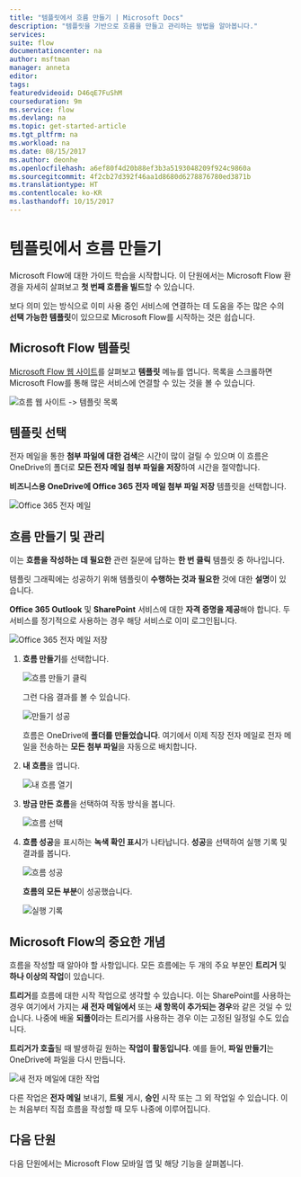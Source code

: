 ```yaml
---
title: "템플릿에서 흐름 만들기 | Microsoft Docs"
description: "템플릿을 기반으로 흐름을 만들고 관리하는 방법을 알아봅니다."
services: 
suite: flow
documentationcenter: na
author: msftman
manager: anneta
editor: 
tags: 
featuredvideoid: D46qE7FuShM
courseduration: 9m
ms.service: flow
ms.devlang: na
ms.topic: get-started-article
ms.tgt_pltfrm: na
ms.workload: na
ms.date: 08/15/2017
ms.author: deonhe
ms.openlocfilehash: a6ef80f4d20b88ef3b3a5193048209f924c9860a
ms.sourcegitcommit: 4f2cb27d392f46aa1d8680d6278876780ed3871b
ms.translationtype: HT
ms.contentlocale: ko-KR
ms.lasthandoff: 10/15/2017
---
```

# <a name="create-a-flow-from-a-template"></a>템플릿에서 흐름 만들기
Microsoft Flow에 대한 가이드 학습을 시작합니다. 이 단원에서는 Microsoft Flow 환경을 자세히 살펴보고 **첫 번째 흐름을 빌드**할 수 있습니다.

보다 의미 있는 방식으로 이미 사용 중인 서비스에 연결하는 데 도움을 주는 많은 수의 **선택 가능한 템플릿**이 있으므로 Microsoft Flow를 시작하는 것은 쉽습니다.  

## <a name="microsoft-flow-templates"></a>Microsoft Flow 템플릿
[ Microsoft Flow 웹 사이트](https://ms.flow.microsoft.com)를 살펴보고 **템플릿** 메뉴를 엽니다. 목록을 스크롤하면 Microsoft Flow를 통해 많은 서비스에 연결할 수 있는 것을 볼 수 있습니다.

![흐름 웹 사이트 -> 템플릿 목록](./media/learning-create-a-flow/template-list.png)

## <a name="choose-a-template"></a>템플릿 선택
전자 메일을 통한 **첨부 파일에 대한 검색**은 시간이 많이 걸릴 수 있으며 이 흐름은 OneDrive의 폴더로 **모든 전자 메일 첨부 파일을 저장**하여 시간을 절약합니다.

**비즈니스용 OneDrive에 Office 365 전자 메일 첨부 파일 저장** 템플릿을 선택합니다.

![Office 365 전자 메일](./media/learning-create-a-flow/office-365-email.png)

## <a name="create-and-administer-a-flow"></a>흐름 만들기 및 관리
이는 **흐름을 작성하는 데 필요한** 관련 질문에 답하는 **한 번 클릭** 템플릿 중 하나입니다.

템플릿 그래픽에는 성공하기 위해 템플릿이 **수행하는 것과 필요한** 것에 대한 **설명**이 있습니다.

**Office 365 Outlook** 및 **SharePoint** 서비스에 대한 **자격 증명을 제공**해야 합니다. 두 서비스를 정기적으로 사용하는 경우 해당 서비스로 이미 로그인됩니다.

![Office 365 전자 메일 저장](./media/learning-create-a-flow/save-flow-office-description.png)

1. **흐름 만들기**를 선택합니다.
   
    ![흐름 만들기 클릭](./media/learning-create-a-flow/click-create-flow.png)
   
    그런 다음 결과를 볼 수 있습니다. 
   
    ![만들기 성공](./media/learning-create-a-flow/create-successful.png)
   
    흐름은 OneDrive에 **폴더를 만들었습니다**. 여기에서 이제 직장 전자 메일로 전자 메일을 전송하는 **모든 첨부 파일**을 자동으로 배치합니다.
2. **내 흐름**을 엽니다.
   
    ![내 흐름 열기](./media/learning-create-a-flow/click-my-flows.png)
3. **방금 만든 흐름**을 선택하여 작동 방식을 봅니다.
   
    ![흐름 선택](./media/learning-create-a-flow/click-the-flow.png)
4. **흐름 성공**을 표시하는 **녹색 확인 표시**가 나타납니다. **성공**을 선택하여 실행 기록 및 결과를 봅니다.
   
    ![흐름 성공](./media/learning-create-a-flow/flow-successful.png)
   
    **흐름의 모든 부분**이 성공했습니다. 
   
    ![실행 기록](./media/learning-create-a-flow/run-history.png)

## <a name="important-concepts-in-microsoft-flow"></a>Microsoft Flow의 중요한 개념
흐름을 작성할 때 알아야 할 사항입니다. 모든 흐름에는 두 개의 주요 부분인 **트리거** 및 **하나 이상의 작업**이 있습니다. 

**트리거**를 흐름에 대한 시작 작업으로 생각할 수 있습니다. 이는 SharePoint를 사용하는 경우 여기에서 가지는 **새 전자 메일에서** 또는 **새 항목이 추가되는 경우**와 같은 것일 수 있습니다. 나중에 배울 **되풀이**라는 트리거를 사용하는 경우 이는 고정된 일정일 수도 있습니다.

**트리거가 호출**될 때 발생하길 원하는 **작업이 활동입니다**. 예를 들어, **파일 만들기**는 OneDrive에 파일을 다시 만듭니다.

![새 전자 메일에 대한 작업](./media/learning-create-a-flow/trigger-or-action.png)

다른 작업은 **전자 메일** 보내기, **트윗** 게시, **승인** 시작 또는 그 외 작업일 수 있습니다.
이는 처음부터 직접 흐름을 작성할 때 모두 나중에 이루어집니다. 

## <a name="next-lesson"></a>다음 단원
다음 단원에서는 Microsoft Flow 모바일 앱 및 해당 기능을 살펴봅니다. 

